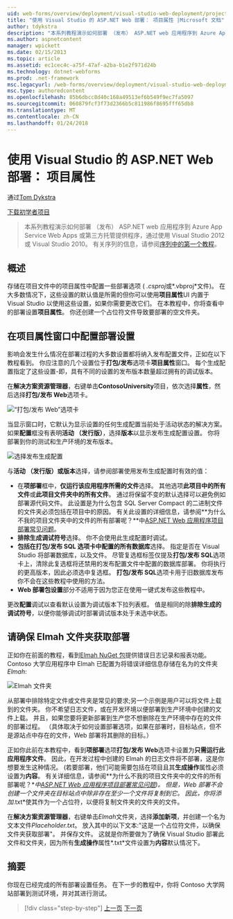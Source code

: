```yaml
---
uid: web-forms/overview/deployment/visual-studio-web-deployment/project-properties
title: "使用 Visual Studio 的 ASP.NET Web 部署： 项目属性 |Microsoft 文档"
author: tdykstra
description: "本系列教程演示如何部署 （发布） ASP.NET web 应用程序到 Azure App Service Web Apps 或第三方托管提供程序，使用的..."
ms.author: aspnetcontent
manager: wpickett
ms.date: 02/15/2013
ms.topic: article
ms.assetid: ec1cec4c-a75f-47af-a2ba-b1e2f971d24b
ms.technology: dotnet-webforms
ms.prod: .net-framework
msc.legacyurl: /web-forms/overview/deployment/visual-studio-web-deployment/project-properties
msc.type: authoredcontent
ms.openlocfilehash: 85b6dbcc8d40c168a49513ef6b549f9ec7fa5097
ms.sourcegitcommit: 060879fcf3f73d2366b5c811986f8695fff65db8
ms.translationtype: MT
ms.contentlocale: zh-CN
ms.lasthandoff: 01/24/2018
---
```

<a name="aspnet-web-deployment-using-visual-studio-project-properties"></a>使用 Visual Studio 的 ASP.NET Web 部署： 项目属性
====================
通过[Tom Dykstra](https://github.com/tdykstra)

[下载初学者项目](http://go.microsoft.com/fwlink/p/?LinkId=282627)

> 本系列教程演示如何部署 （发布） ASP.NET web 应用程序到 Azure App Service Web Apps 或第三方托管提供程序，通过使用 Visual Studio 2012 或 Visual Studio 2010。 有关序列的信息，请参阅[序列中的第一个教程](introduction.md)。


## <a name="overview"></a>概述

存储在项目文件中的项目属性中配置一些部署选项 ( *.csproj*或*.vbproj*文件)。 在大多数情况下，这些设置的默认值是所需的但你可以使用**项目属性**UI 内置于 Visual Studio 以使用这些设置，如果你需要更改它们。 在本教程中，你将查看中的部署设置**项目属性**。 你还创建一个占位符文件导致要部署的空文件夹。

## <a name="configure-deployment-settings-in-the-project-properties-window"></a>在项目属性窗口中配置部署设置

影响会发生什么情况在部署过程的大多数设置都将纳入发布配置文件，正如在以下教程看到。 你应注意的几个设置位于**打包/发布**选项卡**项目属性**窗口。 每个生成配置指定了这些设置-即，具有不同的设置的发布版本数量超过拥有的调试版本。

在**解决方案资源管理器**，右键单击**ContosoUniversity**项目，依次选择**属性**，然后选择**打包/发布 Web**选项卡。

![“打包/发布 Web”选项卡](project-properties/_static/image1.png)

当显示窗口时，它默认为显示设置的任何生成配置当前处于活动状态的解决方案。 如果**配置**框没有表明**活动 （发行版）**，选择**版本**以显示发布生成配置设置。 你将部署到你的测试和生产环境的发布版本。

![选择发布生成配置](project-properties/_static/image2.png)

与**活动 （发行版）**或**版本**选择，请参阅部署使用发布生成配置时有效的值：

- 在**项部署**框中，**仅运行该应用程序所需的文件**选择。 其他选项**此项目中的所有文件**或**此项目文件夹中的所有文件**。 通过将保留不变的默认选择可以避免例如部署源代码文件。 此设置是为什么包含 SQL Server Compact 的二进制文件的文件夹必须包括在项目中的原因。 有关此设置的详细信息，请参阅**为什么不我的项目文件夹中的文件的所有部署呢？**中[ASP.NET Web 应用程序项目部署常见问题](https://msdn.microsoft.com/library/ee942158.aspx)。
- **排除生成调试符号**选择。 你不会使用此生成配置时调试。
- **包括在打包/发布 SQL 选项卡中配置的所有数据库**选择。 指定是否在 Visual Studio 将部署数据库，以及文件。 尽管复选框标签仅提及**打包/发布 SQL**选项卡上，清除此复选框将还禁用的发布配置文件中配置的数据库部署。 你将执行的更高版本，因此必须选中复选框。 **打包/发布 SQL**选项卡用于旧数据库发布你不会在这些教程中使用的方法。
- **Web 部署包设置**部分不适用于因为您正在使用一键式发布这些教程中。

更改**配置**调试以查看默认设置为调试版本下拉列表框。 值是相同的除**排除生成的调试符号**，以便你能够调试时部署调试版本处于未选中状态。

## <a name="make-sure-that-the-elmah-folder-gets-deployed"></a>请确保 Elmah 文件夹获取部署

正如你在前面的教程，看到[Elmah NuGet 包](http://www.hanselman.com/blog/NuGetPackageOfTheWeek7ELMAHErrorLoggingModulesAndHandlersWithSQLServerCompact.aspx)提供错误日志记录和报表功能。 Contoso 大学应用程序中 Elmah 已配置为将错误详细信息存储在名为的文件夹*Elmah*:

![Elmah 文件夹](project-properties/_static/image3.png)

从部署中排除特定文件或文件夹是常见的要求;另一个示例是用户可以将文件上载到的文件夹。 你不希望日志文件，或在开发环境以便部署到生产环境中创建的文件上载。 并且，如果您要将更新部署到生产您不想删除在生产环境中存在的文件的部署过程。 （具体取决于如何设置部署选项，如果在部署时，目标站点，但不是源站点中存在的文件，Web 部署将其删除的目标。）

正如你此前在本教程中，看到**项部署**选项**打包/发布 Web**选项卡设置为**只需运行此应用程序文件**。 因此，在开发过程中创建的 Elmah 的日志文件将不部署，这是你想要发生这种情况。 (若要部署，他们可能需要包括在项目且其**生成操作**属性必须设置为**内容**。 有关详细信息，请参阅**为什么不我的项目文件夹中的文件的所有部署呢？**中[ASP.NET Web 应用程序项目部署常见问题](https://msdn.microsoft.com/library/ee942158.aspx))。 但是，Web 部署不会创建一个文件夹在目标站点中除非存在至少一个文件将复制到它。 因此，你将添加*.txt*使其作为一个占位符，以便将复制文件夹的文件夹的文件。

在**解决方案资源管理器**，右键单击*Elmah*文件夹，选择**添加新项**，并创建一个名为文本文件*Placeholder.txt*。 放入其中的以下文本:"这是一个占位符文件，以确保文件夹获取部署"。 并保存文件。 这就是你所要做为了确保 Visual Studio 部署此文件和文件夹，因为所有**生成操作**属性*.txt*文件设置为**内容**默认情况下。

## <a name="summary"></a>摘要

你现在已经完成的所有部署设置任务。 在下一步的教程中，你将 Contoso 大学网站部署到测试环境，并对其进行测试。

>[!div class="step-by-step"]
[上一页](web-config-transformations.md)
[下一页](deploying-to-iis.md)
